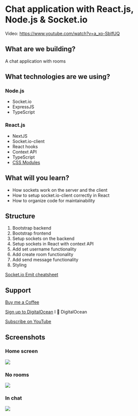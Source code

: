 # Chat application with React.js, Node.js & Socket.io

Video: https://www.youtube.com/watch?v=a_xo-SbIfUQ

## What are we building?
A chat application with rooms

## What technologies are we using?
### Node.js
- Socket.io
- ExpressJS
- TypeScript

### React.js
- NextJS
- Socket.io-client
- React hooks
- Context API
- TypeScript
- [CSS Modules](https://nextjs.org/docs/basic-features/built-in-css-support#adding-component-level-css)

## What will you learn?
- How sockets work on the server and the client
- How to setup socket.io-client correctly in React
- How to organize code for maintainability

## Structure
1. Bootstrap backend
2. Bootstrap frontend
3. Setup sockets on the backend
4. Setup sockets in React with context API
5. Add set username functionality
6. Add create room functionality
7. Add send message functionality
8. Styling

[Socket.io Emit cheatsheet](https://socket.io/docs/v3/emit-cheatsheet/index.html)

## Support
[Buy me a Coffee](https://www.buymeacoffee.com/tomn)

[Sign up to DigitalOcean](https://m.do.co/c/1b74cb8c56f4) I 💖 DigitalOcean

[Subscribe on YouTube](https://www.youtube.com/channel/UClEEzwG7Tl3-8eY11Qytsog)

## Screenshots
### Home screen
![](./screenshots/1.png)
### No rooms
![](./screenshots/2.png)
### In chat
![](./screenshots/3.png)



